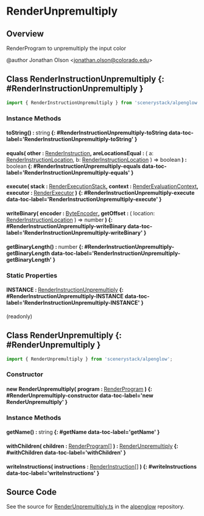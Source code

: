 # RenderUnpremultiply

## Overview

RenderProgram to unpremultiply the input color

@author Jonathan Olson &lt;jonathan.olson@colorado.edu&gt;

## Class RenderInstructionUnpremultiply {: #RenderInstructionUnpremultiply }


```js
import { RenderInstructionUnpremultiply } from 'scenerystack/alpenglow';
```
### Instance Methods

#### toString() : <span style="font-weight: 400;"><span style="color: hsla(calc(var(--md-hue) + 180deg),80%,40%,1);">string</span></span> {: #RenderInstructionUnpremultiply-toString data-toc-label='RenderInstructionUnpremultiply-toString' }

#### equals( other : <span style="font-weight: 400;">[RenderInstruction](../alpenglow/RenderInstruction.md)</span>, areLocationsEqual : <span style="font-weight: 400;">( a: [RenderInstructionLocation](../alpenglow/RenderInstruction.md#RenderInstructionLocation), b: [RenderInstructionLocation](../alpenglow/RenderInstruction.md#RenderInstructionLocation) ) =&gt; <span style="color: hsla(calc(var(--md-hue) + 180deg),80%,40%,1);">boolean</span></span> ) : <span style="font-weight: 400;"><span style="color: hsla(calc(var(--md-hue) + 180deg),80%,40%,1);">boolean</span></span> {: #RenderInstructionUnpremultiply-equals data-toc-label='RenderInstructionUnpremultiply-equals' }

#### execute( stack : <span style="font-weight: 400;">[RenderExecutionStack](../alpenglow/RenderExecutionStack.md)</span>, context : <span style="font-weight: 400;">[RenderEvaluationContext](../alpenglow/RenderEvaluationContext.md)</span>, executor : <span style="font-weight: 400;">[RenderExecutor](../alpenglow/RenderExecutor.md)</span> ) {: #RenderInstructionUnpremultiply-execute data-toc-label='RenderInstructionUnpremultiply-execute' }

#### writeBinary( encoder : <span style="font-weight: 400;">[ByteEncoder](../alpenglow/ByteEncoder.md)</span>, getOffset : <span style="font-weight: 400;">( location: [RenderInstructionLocation](../alpenglow/RenderInstruction.md#RenderInstructionLocation) ) =&gt; <span style="color: hsla(calc(var(--md-hue) + 180deg),80%,40%,1);">number</span></span> ) {: #RenderInstructionUnpremultiply-writeBinary data-toc-label='RenderInstructionUnpremultiply-writeBinary' }

#### getBinaryLength() : <span style="font-weight: 400;"><span style="color: hsla(calc(var(--md-hue) + 180deg),80%,40%,1);">number</span></span> {: #RenderInstructionUnpremultiply-getBinaryLength data-toc-label='RenderInstructionUnpremultiply-getBinaryLength' }

### Static Properties

#### INSTANCE : <span style="font-weight: 400;">[RenderInstructionUnpremultiply](../alpenglow/RenderUnpremultiply.md#RenderInstructionUnpremultiply)</span> {: #RenderInstructionUnpremultiply-INSTANCE data-toc-label='RenderInstructionUnpremultiply-INSTANCE' }

(readonly)



## Class RenderUnpremultiply {: #RenderUnpremultiply }


```js
import { RenderUnpremultiply } from 'scenerystack/alpenglow';
```
### Constructor

#### new RenderUnpremultiply( program : <span style="font-weight: 400;">[RenderProgram](../alpenglow/RenderProgram.md)</span> ) {: #RenderUnpremultiply-constructor data-toc-label='new RenderUnpremultiply' }

### Instance Methods

#### getName() : <span style="font-weight: 400;"><span style="color: hsla(calc(var(--md-hue) + 180deg),80%,40%,1);">string</span></span> {: #getName data-toc-label='getName' }

#### withChildren( children : <span style="font-weight: 400;">[RenderProgram](../alpenglow/RenderProgram.md)[]</span> ) : <span style="font-weight: 400;">[RenderUnpremultiply](../alpenglow/RenderUnpremultiply.md)</span> {: #withChildren data-toc-label='withChildren' }

#### writeInstructions( instructions : <span style="font-weight: 400;">[RenderInstruction](../alpenglow/RenderInstruction.md)[]</span> ) {: #writeInstructions data-toc-label='writeInstructions' }



## Source Code

See the source for [RenderUnpremultiply.ts](https://github.com/phetsims/alpenglow/blob/main/js/render-program/RenderUnpremultiply.ts) in the [alpenglow](https://github.com/phetsims/alpenglow) repository.
